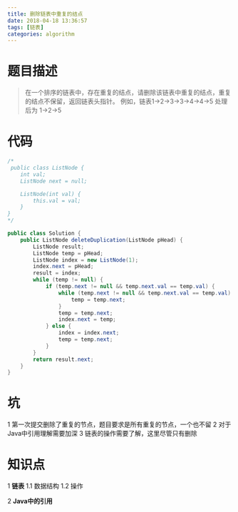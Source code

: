 ```yaml
---
title: 删除链表中重复的结点 
date: 2018-04-18 13:36:57
tags: [链表]
categories: algorithm
---
```

# 题目描述
> 在一个排序的链表中，存在重复的结点，请删除该链表中重复的结点，重复的结点不保留，返回链表头指针。 例如，链表1->2->3->3->4->4->5 处理后为 1->2->5

# 代码
<!--more-->
```java
/*
 public class ListNode {
    int val;
    ListNode next = null;

    ListNode(int val) {
        this.val = val;
    }
}
*/
```
<!--more-->

```java
public class Solution {
    public ListNode deleteDuplication(ListNode pHead) {
        ListNode result;
        ListNode temp = pHead;
        ListNode index = new ListNode(1);
        index.next = pHead;
        result = index;
        while (temp != null) {
            if (temp.next != null && temp.next.val == temp.val) {
                while (temp.next != null && temp.next.val == temp.val) {
                    temp = temp.next;
                }
                temp = temp.next;
                index.next = temp;
            } else {
                index = index.next;
                temp = temp.next;
            }
        }
        return result.next;
    }
}
```

# 坑 

1 第一次提交删除了重复的节点，题目要求是所有重复的节点，一个也不留
2 对于Java中引用理解需要加深
3 链表的操作需要了解，这里尽管只有删除

# 知识点
1 **链表**
1.1 数据结构
1.2 操作

2 **Java中的引用**
